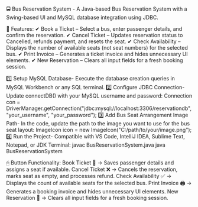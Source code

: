 🚍 Bus Reservation System -
A Java-based Bus Reservation System with a Swing-based UI and MySQL database integration using JDBC.   

📌 Features:
✔ Book a Ticket – Select a bus, enter passenger details, and confirm the reservation.
✔ Cancel Ticket – Updates reservation status to Cancelled, refunds payment, and resets the seat.
✔ Check Availability – Displays the number of available seats (not seat numbers) for the selected bus.
✔ Print Invoice – Generates a ticket invoice and hides unnecessary UI elements.
✔ New Reservation – Clears all input fields for a fresh booking session.                                                                       

1️⃣ Setup MySQL Database-
Execute the database creation queries in MySQL Workbench or any SQL terminal.
2️⃣ Configure JDBC Connection-
Update connectDB() with your MySQL username and password:
Connection con = DriverManager.getConnection("jdbc:mysql://localhost:3306/reservationdb", "your_username", "your_password");
3️⃣ Add Bus Seat Arrangement Image Path-
In the code, update the path to the image you want to use for the bus seat layout:
ImageIcon icon = new ImageIcon("C:/path/to/your/image.png");
4️⃣ Run the Project-
Compatible with VS Code, IntelliJ IDEA, Sublime Text, Notepad, or JDK Terminal:
javac BusReservationSystem.java
java BusReservationSystem                                                                                                                                                   

🖱 Button Functionality:
Book Ticket 🚌 → Saves passenger details and assigns a seat if available.
Cancel Ticket ❌ → Cancels the reservation, marks seat as empty, and processes refund.
Check Availability ✅ → Displays the count of available seats for the selected bus.
Print Invoice 🖨 → Generates a booking invoice and hides unnecessary UI elements.
New Reservation 🔄 → Clears all input fields for a fresh booking session.
